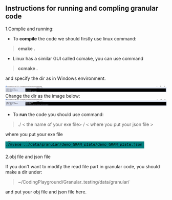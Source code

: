 ## Instructions for running and compling granular code 

1.Complie and running:

* To **compile** the code we should firstly use linux command:
> **cmake .** 

* Linux has a similar GUI called ccmake, you can use command
> **ccmake .**

  and specify the dir as in Windows environment.

![IMG](https://github.com/HappyLamb123/Foot-ROBOT/blob/master/img/ccmake.PNG?raw=true)
Change the dir as the image below:
![IMG](https://github.com/HappyLamb123/Foot-ROBOT/blob/master/img/ccmake2.PNG?raw=true)
* To **run** the code you should use command:
> ./ < the name of your exe file> / < where you put your json file >

where you put your exe file

![IMG](https://github.com/HappyLamb123/Foot-ROBOT/blob/master/img/run.PNG?raw=true)

2.obj file and json file 

If you don't want to modify the read file part in granular code, you should make a dir under:
> ~/CodingPlayground/Granular_testing/data/granular/

and put your obj file and json file here.
